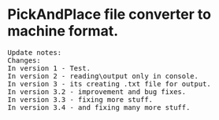 # PickAndPlace file converter to machine format.
<pre>
Update notes:
Changes:
In version 1 - Test.
In version 2 - reading\output only in console.
In version 3 - its creating .txt file for output.
In version 3.2 - improvement and bug fixes.
In version 3.3 - fixing more stuff.
In version 3.4 - and fixing many more stuff.
<pre>
